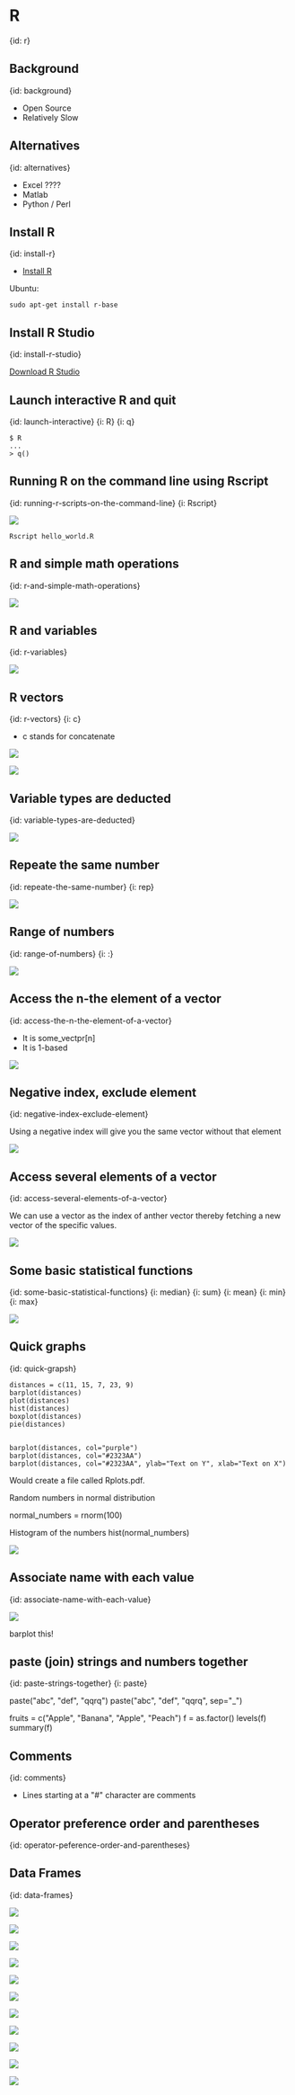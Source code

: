 # R
{id: r}

## Background
{id: background}

* Open Source
* Relatively Slow

## Alternatives
{id: alternatives}

* Excel ????
* Matlab
* Python / Perl

## Install R
{id: install-r}


* [Install R](https://cran.r-project.org/)

Ubuntu:

```
sudo apt-get install r-base
```

## Install R Studio
{id: install-r-studio}

[Download R Studio](https://rstudio.com/products/rstudio/download/)


## Launch interactive R and quit
{id: launch-interactive}
{i: R}
{i: q}


```
$ R
...
> q()

```

## Running R on the command line using Rscript
{id: running-r-scripts-on-the-command-line}
{i: Rscript}

![](examples/hello_world.R)

```
Rscript hello_world.R
```

## R and simple math operations
{id: r-and-simple-math-operations}

![](examples/calc.R)


## R and variables
{id: r-variables}

![](examples/variables.R)


## R vectors
{id: r-vectors}
{i: c}

* c stands for concatenate

![](examples/vector.R)

![](examples/vector.out)


## Variable types are deducted
{id: variable-types-are-deducted}

![](examples/data_types.R)

## Repeate the same number
{id: repeate-the-same-number}
{i: rep}

![](examples/repeat_number.R)

## Range of numbers
{id: range-of-numbers}
{i: :}

![](examples/range_of_numbers.R)


## Access the n-the element of a vector
{id: access-the-n-the-element-of-a-vector}

* It is some_vectpr[n]
* It is 1-based

![](examples/access_vector_element.R)

## Negative index, exclude element
{id: negative-index-exclude-element}

Using a negative index will give you the same vector without that element

![](examples/negative_index.R)

## Access several elements of a vector
{id: access-several-elements-of-a-vector}

We can use a vector as the index of anther vector thereby fetching a new vector of the specific values.

![](examples/several_elements.R)


## Some basic statistical functions
{id: some-basic-statistical-functions}
{i: median}
{i: sum}
{i: mean}
{i: min}
{i: max}

![](examples/statistics.R)

## Quick graphs
{id: quick-grapsh}

```
distances = c(11, 15, 7, 23, 9)
barplot(distances)
plot(distances)
hist(distances)
boxplot(distances)
pie(distances)


barplot(distances, col="purple")
barplot(distances, col="#2323AA")
barplot(distances, col="#2323AA", ylab="Text on Y", xlab="Text on X")
```

Would create a file called Rplots.pdf.


Random numbers in normal distribution

normal_numbers = rnorm(100)

Histogram of the numbers
hist(normal_numbers)

![](examples/barplot.R)

## Associate name with each value
{id: associate-name-with-each-value}

![](examples/associate_name.R)

barplot this!

## paste (join) strings and numbers together
{id: paste-strings-together}
{i: paste}

paste("abc", "def", "qqrq")
paste("abc", "def", "qqrq", sep="_")


fruits = c("Apple", "Banana", "Apple", "Peach")
f = as.factor()
levels(f)
summary(f)

## Comments
{id: comments}

* Lines starting at a "#" character are comments

## Operator preference order and parentheses
{id: operator-peference-order-and-parentheses}

## Data Frames
{id: data-frames}


![](examples/boolean_vectors_truth_table.R)

![](examples/conditional_operators.R)

![](examples/convert_string_to_numeric.R)

![](examples/different_length_of_arrays.R)

![](examples/factors.R)

![](examples/filter_values.R)

![](examples/index_of_true_elements.R)

![](examples/iris.R)

![](examples/logical_boolean.R)

![](examples/matrix.R)

![](examples/reuse_short_array_exact_multiple.R)


